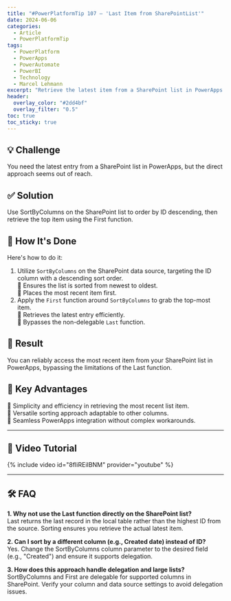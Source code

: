 ```yaml
---
title: "#PowerPlatformTip 107 – 'Last Item from SharePointList'"
date: 2024-06-06
categories:
  - Article
  - PowerPlatformTip
tags:
  - PowerPlatform
  - PowerApps
  - PowerAutomate
  - PowerBI
  - Technology
  - Marcel Lehmann
excerpt: "Retrieve the latest item from a SharePoint list in PowerApps by sorting the list and selecting the first record."
header:
  overlay_color: "#2dd4bf"
  overlay_filter: "0.5"
toc: true
toc_sticky: true
---
```


## 💡 Challenge
You need the latest entry from a SharePoint list in PowerApps, but the direct approach seems out of reach.

## ✅ Solution
Use SortByColumns on the SharePoint list to order by ID descending, then retrieve the top item using the First function.

## 🔧 How It's Done
Here's how to do it:
1. Utilize `SortByColumns` on the SharePoint data source, targeting the ID column with a descending sort order.  
   🔸 Ensures the list is sorted from newest to oldest.  
   🔸 Places the most recent item first.  
2. Apply the `First` function around `SortByColumns` to grab the top-most item.  
   🔸 Retrieves the latest entry efficiently.  
   🔸 Bypasses the non-delegable `Last` function.

## 🎉 Result
You can reliably access the most recent item from your SharePoint list in PowerApps, bypassing the limitations of the Last function.

## 🌟 Key Advantages
🔸 Simplicity and efficiency in retrieving the most recent list item.  
🔸 Versatile sorting approach adaptable to other columns.  
🔸 Seamless PowerApps integration without complex workarounds.

---

## 🎥 Video Tutorial
{% include video id="8fIiREiIBNM" provider="youtube" %}

---

## 🛠️ FAQ
**1. Why not use the Last function directly on the SharePoint list?**  
Last returns the last record in the local table rather than the highest ID from the source. Sorting ensures you retrieve the actual latest item.

**2. Can I sort by a different column (e.g., Created date) instead of ID?**  
Yes. Change the SortByColumns column parameter to the desired field (e.g., "Created") and ensure it supports delegation.

**3. How does this approach handle delegation and large lists?**  
SortByColumns and First are delegable for supported columns in SharePoint. Verify your column and data source settings to avoid delegation issues.